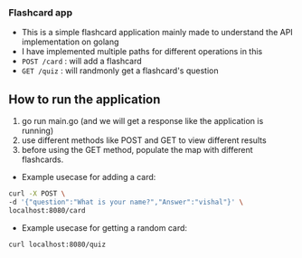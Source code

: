 ### Flashcard app
- This is a simple flashcard application mainly made to understand the API implementation on golang
- I have implemented multiple paths for different operations in this
- `POST /card` : will add a flashcard
- `GET /quiz` : will randmonly get a flashcard's question 


## How to run the application
1. go run main.go (and we will get a response like the application is running)
2. use different methods like POST and GET to view different results
3. before using the GET method, populate the map with different flashcards.

- Example usecase for adding a card:
```bash
curl -X POST \                                                                              
-d '{"question":"What is your name?","Answer":"vishal"}' \
localhost:8080/card
```
- Example usecase for getting a random card:
```bash
curl localhost:8080/quiz
```